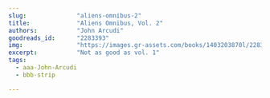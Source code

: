 ```yaml
---
slug:              "aliens-omnibus-2"
title:             "Aliens Omnibus, Vol. 2"
authors:           "John Arcudi"
goodreads_id:      "2283393"
img:               "https://images.gr-assets.com/books/1403203870l/2283393.jpg"
excerpt:           "Not as good as vol. 1"
tags:
  - aaa-John-Arcudi
  - bbb-strip

---
```


